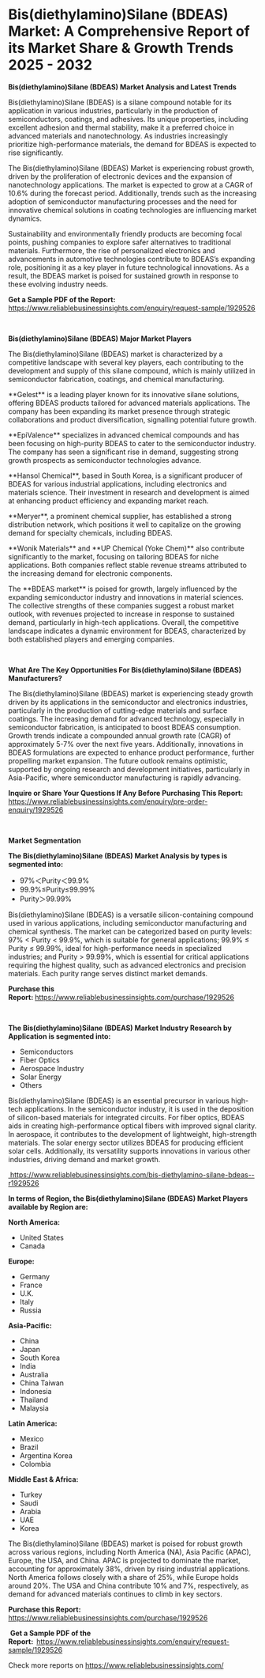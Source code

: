 <p><h1>Bis(diethylamino)Silane (BDEAS) Market: A Comprehensive Report of its Market Share & Growth Trends 2025 - 2032</h1></p><p><strong>Bis(diethylamino)Silane (BDEAS) Market Analysis and Latest Trends</strong></p>
<p><p>Bis(diethylamino)Silane (BDEAS) is a silane compound notable for its application in various industries, particularly in the production of semiconductors, coatings, and adhesives. Its unique properties, including excellent adhesion and thermal stability, make it a preferred choice in advanced materials and nanotechnology. As industries increasingly prioritize high-performance materials, the demand for BDEAS is expected to rise significantly.</p><p>The Bis(diethylamino)Silane (BDEAS) Market is experiencing robust growth, driven by the proliferation of electronic devices and the expansion of nanotechnology applications. The market is expected to grow at a CAGR of 10.6% during the forecast period. Additionally, trends such as the increasing adoption of semiconductor manufacturing processes and the need for innovative chemical solutions in coating technologies are influencing market dynamics. </p><p>Sustainability and environmentally friendly products are becoming focal points, pushing companies to explore safer alternatives to traditional materials. Furthermore, the rise of personalized electronics and advancements in automotive technologies contribute to BDEAS’s expanding role, positioning it as a key player in future technological innovations. As a result, the BDEAS market is poised for sustained growth in response to these evolving industry needs.</p></p>
<p><strong>Get a Sample PDF of the Report:&nbsp;</strong> <a href="https://www.reliablebusinessinsights.com/enquiry/request-sample/1929526?utm_campaign=3107&utm_medium=2&utm_source=Github&utm_content=ia&utm_term=29032025&utm_id=bisdiethylaminosilane-bdeas">https://www.reliablebusinessinsights.com/enquiry/request-sample/1929526</a></p>
<p>&nbsp;</p>
<p><strong>Bis(diethylamino)Silane (BDEAS) Major Market Players</strong></p>
<p><p>The Bis(diethylamino)Silane (BDEAS) market is characterized by a competitive landscape with several key players, each contributing to the development and supply of this silane compound, which is mainly utilized in semiconductor fabrication, coatings, and chemical manufacturing.</p><p>**Gelest** is a leading player known for its innovative silane solutions, offering BDEAS products tailored for advanced materials applications. The company has been expanding its market presence through strategic collaborations and product diversification, signalling potential future growth.</p><p>**EpiValence** specializes in advanced chemical compounds and has been focusing on high-purity BDEAS to cater to the semiconductor industry. The company has seen a significant rise in demand, suggesting strong growth prospects as semiconductor technologies advance.</p><p>**Hansol Chemical**, based in South Korea, is a significant producer of BDEAS for various industrial applications, including electronics and materials science. Their investment in research and development is aimed at enhancing product efficiency and expanding market reach.</p><p>**Meryer**, a prominent chemical supplier, has established a strong distribution network, which positions it well to capitalize on the growing demand for specialty chemicals, including BDEAS. </p><p>**Wonik Materials** and **UP Chemical (Yoke Chem)** also contribute significantly to the market, focusing on tailoring BDEAS for niche applications. Both companies reflect stable revenue streams attributed to the increasing demand for electronic components.</p><p>The **BDEAS market** is poised for growth, largely influenced by the expanding semiconductor industry and innovations in material sciences. The collective strengths of these companies suggest a robust market outlook, with revenues projected to increase in response to sustained demand, particularly in high-tech applications. Overall, the competitive landscape indicates a dynamic environment for BDEAS, characterized by both established players and emerging companies.</p></p>
<p>&nbsp;</p>
<p><strong>What Are The Key Opportunities For Bis(diethylamino)Silane (BDEAS) Manufacturers?</strong></p>
<p><p>The Bis(diethylamino)Silane (BDEAS) market is experiencing steady growth driven by its applications in the semiconductor and electronics industries, particularly in the production of cutting-edge materials and surface coatings. The increasing demand for advanced technology, especially in semiconductor fabrication, is anticipated to boost BDEAS consumption. Growth trends indicate a compounded annual growth rate (CAGR) of approximately 5-7% over the next five years. Additionally, innovations in BDEAS formulations are expected to enhance product performance, further propelling market expansion. The future outlook remains optimistic, supported by ongoing research and development initiatives, particularly in Asia-Pacific, where semiconductor manufacturing is rapidly advancing.</p></p>
<p><strong>Inquire or Share Your Questions If Any Before Purchasing This Report:</strong> <a href="https://www.reliablebusinessinsights.com/enquiry/pre-order-enquiry/1929526?utm_campaign=3107&utm_medium=2&utm_source=Github&utm_content=ia&utm_term=29032025&utm_id=bisdiethylaminosilane-bdeas">https://www.reliablebusinessinsights.com/enquiry/pre-order-enquiry/1929526</a></p>
<p>&nbsp;</p>
<p><strong>Market Segmentation</strong></p>
<p><strong>The Bis(diethylamino)Silane (BDEAS) Market Analysis by types is segmented into:</strong></p>
<p><ul><li>97%＜Purity＜99.9%</li><li>99.9%≤Purity≤99.99%</li><li>Purity＞99.99%</li></ul></p>
<p><p>Bis(diethylamino)Silane (BDEAS) is a versatile silicon-containing compound used in various applications, including semiconductor manufacturing and chemical synthesis. The market can be categorized based on purity levels: 97% < Purity < 99.9%, which is suitable for general applications; 99.9% ≤ Purity ≤ 99.99%, ideal for high-performance needs in specialized industries; and Purity > 99.99%, which is essential for critical applications requiring the highest quality, such as advanced electronics and precision materials. Each purity range serves distinct market demands.</p></p>
<p><strong>Purchase this Report:&nbsp;</strong><a href="https://www.reliablebusinessinsights.com/purchase/1929526?utm_campaign=3107&utm_medium=2&utm_source=Github&utm_content=ia&utm_term=29032025&utm_id=bisdiethylaminosilane-bdeas">https://www.reliablebusinessinsights.com/purchase/1929526</a></p>
<p>&nbsp;</p>
<p><strong>The Bis(diethylamino)Silane (BDEAS) Market Industry Research by Application is segmented into:</strong></p>
<p><ul><li>Semiconductors</li><li>Fiber Optics</li><li>Aerospace Industry</li><li>Solar Energy</li><li>Others</li></ul></p>
<p><p>Bis(diethylamino)Silane (BDEAS) is an essential precursor in various high-tech applications. In the semiconductor industry, it is used in the deposition of silicon-based materials for integrated circuits. For fiber optics, BDEAS aids in creating high-performance optical fibers with improved signal clarity. In aerospace, it contributes to the development of lightweight, high-strength materials. The solar energy sector utilizes BDEAS for producing efficient solar cells. Additionally, its versatility supports innovations in various other industries, driving demand and market growth.</p></p>
<p><a href="https://www.reliablebusinessinsights.com/bis-diethylamino-silane-bdeas--r1929526?utm_campaign=3107&utm_medium=2&utm_source=Github&utm_content=ia&utm_term=29032025&utm_id=bisdiethylaminosilane-bdeas">&nbsp;https://www.reliablebusinessinsights.com/bis-diethylamino-silane-bdeas--r1929526</a></p>
<p><strong>In terms of Region, the Bis(diethylamino)Silane (BDEAS) Market Players available by Region are:</strong></p>
<p>
    <p> <strong> North America: </strong>
        <ul>
            <li>United States</li>
            <li>Canada</li>
        </ul>
        </p> 
    <p> <strong> Europe: </strong>
        <ul>
            <li>Germany</li>
            <li>France</li>
            <li>U.K.</li>
            <li>Italy</li>
            <li>Russia</li>
        </ul>
        </p> 
    <p> <strong> Asia-Pacific: </strong>
        <ul>
            <li>China</li>
            <li>Japan</li>
            <li>South Korea</li>
            <li>India</li>
            <li>Australia</li>
            <li>China Taiwan</li>
            <li>Indonesia</li>
            <li>Thailand</li>
            <li>Malaysia</li>
        </ul>
        </p> 
    <p> <strong> Latin America: </strong>
        <ul>
            <li>Mexico</li>
            <li>Brazil</li>
            <li>Argentina Korea</li>
            <li>Colombia</li>
        </ul>
        </p> 
    <p> <strong> Middle East & Africa: </strong>
        <ul>
            <li>Turkey</li>
            <li>Saudi</li>
            <li>Arabia</li>
            <li>UAE</li>
            <li>Korea</li>
        </ul>
    </p>
    </p>
<p><p>The Bis(diethylamino)Silane (BDEAS) market is poised for robust growth across various regions, including North America (NA), Asia Pacific (APAC), Europe, the USA, and China. APAC is projected to dominate the market, accounting for approximately 38%, driven by rising industrial applications. North America follows closely with a share of 25%, while Europe holds around 20%. The USA and China contribute 10% and 7%, respectively, as demand for advanced materials continues to climb in key sectors.</p></p>
<p><strong>Purchase this Report: </strong><a href="https://www.reliablebusinessinsights.com/purchase/1929526?utm_campaign=3107&utm_medium=2&utm_source=Github&utm_content=ia&utm_term=29032025&utm_id=bisdiethylaminosilane-bdeas">https://www.reliablebusinessinsights.com/purchase/1929526</a></p>
<p>&nbsp;<strong>Get a Sample PDF of the Report:&nbsp;&nbsp;</strong><a href="https://www.reliablebusinessinsights.com/enquiry/request-sample/1929526?utm_campaign=3107&utm_medium=2&utm_source=Github&utm_content=ia&utm_term=29032025&utm_id=bisdiethylaminosilane-bdeas">https://www.reliablebusinessinsights.com/enquiry/request-sample/1929526</a></p>
<p><strong></strong></p>
<p>Check more reports on <a href="https://www.reliablebusinessinsights.com/?utm_campaign=3107&utm_medium=2&utm_source=Github&utm_content=ia&utm_term=29032025&utm_id=bisdiethylaminosilane-bdeas">https://www.reliablebusinessinsights.com/</a></p>